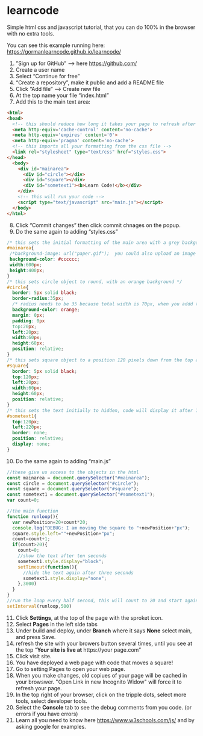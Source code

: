 # learncode
Simple html css and javascript tutorial, that you can do 100% in the browser with no extra tools.

You can see this example running here: https://gormanlearncode.github.io/learncode/

1) ”Sign up for GitHub” —> here https://github.com/
2) Create a user name
3) Select “Continue for free”
4) “Create a repository”, make it public and add a README file
5) Click “Add file” —> Create new file
6) At the top name your file “index.html”
7) Add this to the main text area:
```html
<html>
<head>
  <!-- this should reduce how long it takes your page to refresh after a change -->
  <meta http-equiv='cache-control' content='no-cache'> 
  <meta http-equiv='expires' content='0'> 
  <meta http-equiv='pragma' content='no-cache'>
  <!-- this imports all your formatting from the css file -->
  <link rel="stylesheet" type="text/css" href="styles.css">
</head>
  <body>
    <div id="mainarea">
      <div id="circle"></div>
      <div id="square"></div>
      <div id="sometext1"><b>Learn Code!</b></div>
    </div>
    <!-- this will run your code -->
    <script type="text/javascript" src="main.js"></script>
  </body>
</html>

```
8) Click “Commit changes” then click commit chnages on the popup.
9) Do the same again to adding “styles.css”
```css
/* this sets the initial formatting of the main area with a grey backgound */
#mainarea{
 /*background-image: url("paper.gif");  you could also upload an image for the object */
 background-color: #cccccc;
 width:600px;
 height:400px;
}
/* this sets circle object to round, with an orange background */
#circle{
  border: 5px solid black;
  border-radius:35px;
  /* radius needs to be 35 because total width is 70px, when you addd the 5px boarder */
  background-color: orange;
  margin: 0px;
  padding: 0px
  top:20px;
  left:20px;
  width:60px;
  height:60px;
  position: relative;
}
/* this sets square object to a position 120 pixels down from the top and 20 pixels in from the left */
#square{
  border: 5px solid black;
  top:120px;
  left:20px;
  width:60px;
  height:60px;
  position: relative;
}
/* this sets the text initially to hidden, code will display it after 10 seconds */
#sometext1{
  top:120px;
  left:220px;
  border: none;
  position: relative;
  display: none;
}
```
10) Do the same again to adding “main.js”
```javascript
//these give us access to the objects in the html
const mainarea = document.querySelector("#mainarea");
const circle = document.querySelector("#circle");
const square = document.querySelector("#square");
const sometext1 = document.querySelector("#sometext1");
var count=0;

//the main function
function runloop(){
  var newPosition=20+count*20;
  console.log("DEBUG: I am moving the square to "+newPosition+"px");
  square.style.left=""+newPosition+"px";
  count=count+1;
  if(count>20){
    count=0;
    //show the text after ten seconds
    sometext1.style.display="block";
    setTimeout(function(){
      //hide the text again after three seconds
      sometext1.style.display="none";
    },3000)
  }
}
//run the loop every half second, this will count to 20 and start again by setting count equal to zero.
setInterval(runloop,500)

```
11) Click **Settings**, at the top of the page with the sproket icon.
12) Select **Pages** in the left side tabs
13) Under build and deploy, under **Branch** where it says **None** select main, and press Save.
14) refresh the site with your browers button several times, until you see at the top “**Your site is live at** https://your page.com”
15) Click visit site.
16) You have deployed a web page with code that moves a square!
17) Go to setting Pages to open your web page.
18) When you make changes, old copiues of your page will be cached in your browswer. "Open Link in new Incognito Widow" will force it to refresh your page.
19) In the top right of your browser, click on the tripple dots, select more tools, select developer tools.
20) Select the **Console** tab to see the debug comments from you code. (or errors if you have errors)
21) Learn all you need to know here https://www.w3schools.com/js/ and by asking google for examples.
